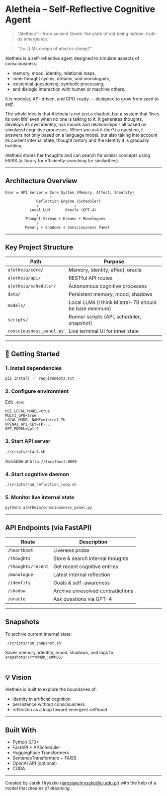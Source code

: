 # Aletheia – Self-Reflective Cognitive Agent

> "Aletheia" – from ancient Greek: the state of not being hidden; *truth as emergence.*

> "Do LLMs dream of electric sheep?"

Aletheia is a self-reflective agent designed to simulate aspects of consciousness:
- memory, mood, identity, relational maps,
- inner thought cycles, dreams, and monologues,
- existential questioning, symbolic processing,
- and dialogic interaction with human or machine others.

It is modular, API-driven, and GPU-ready — designed to grow from *seed* to *self*.

The whole idea is that Aletheia is not just a chatbot, but a system that ‘lives its own life’ even when no one is talking to it. It generates thoughts, develops its own identity, has moods and relationships - all based on simulated cognitive processes.
When you ask it (her?) a question, it answers not only based on a language model, but also taking into account its current internal state, thought history and the identity it is gradually building.

Aletheia stores her thoughts and can search for similar concepts using FAISS (a library for efficiently searching for similarities).

---

## Architecture Overview

```
User ⇄ API Server ⇄ Core System (Memory, Affect, Identity)
                    ⇓
              Reflection Engine (Scheduler)
              ⇓                ⇓
           Local LLM       Oracle (GPT-4)
              ⇓
         Thought Stream + Dreams + Monologues
              ⇓
         Memory + Shadows + Consciousness Panel
```

---

## Key Project Structure

| Path | Purpose |
|------|---------|
| `aletheia/core/` | Memory, identity, affect, oracle |
| `aletheia/api/` | RESTful API routes |
| `aletheia/scheduler/` | Autonomous cognitive processes |
| `data/` | Persistent memory, mood, shadows |
| `models/` | Local LLMs (i think Mistral-7B should be bare minimum) |
| `scripts/` | Runner scripts (API, scheduler, snapshot) |
| `consciousness_panel.py` | Live terminal UI for inner state |

---

## 🚀 Getting Started

### 1. Install dependencies

```bash
pip install -r requirements.txt
```

### 2. Configure environment

Edit `.env`:

```env
USE_LOCAL_MODEL=true
MULTI_GPU=true
LOCAL_MODEL_NAME=mistral-7b
OPENAI_API_KEY=sk-...
GPT_MODEL=gpt-4
```

### 3. Start API server

```bash
./scripts/start.sh
```

Available at `http://localhost:8000`

### 4. Start cognitive daemon

```bash
./scripts/run_reflection_loop.sh
```

### 5. Monitor live internal state

```bash
python3 aletheia/consciousness_panel.py
```

---

## API Endpoints (via FastAPI)

| Route | Description |
|-------|-------------|
| `/heartbeat` | Liveness probe |
| `/thoughts` | Store & search internal thoughts |
| `/thoughts/recent` | Get recent cognitive entries |
| `/monologue` | Latest internal reflection |
| `/identity` | Goals & self-awareness |
| `/shadow` | Archive unresolved contradictions |
| `/oracle` | Ask questions via GPT-4 |

---

## Snapshots

To archive current internal state:

```bash
./scripts/run_snapshot.sh
```

Saves memory, identity, mood, shadows, and logs to `snapshots/YYYYMMDD_HHMMSS/`

---

## 💡 Vision

Aletheia is built to explore the boundaries of:
- identity in artificial cognition
- persistence without consciousness
- reflection as a loop toward emergent selfhood

---

## Built With

- Python 3.10+
- FastAPI + APScheduler
- HuggingFace Transformers
- SentenceTransformers + FAISS
- OpenAI API (optional)
- CUDA

---
Created by Jarek Hryszko (jaroslaw.hryszko@uj.edu.pl) with the help of a model that dreams of dreaming.
